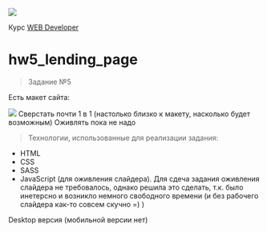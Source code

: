 <a href="http://levelp.ru/"><img src="https://cdn.saas-support.com/uploaded/chat_widgets/2715/logo.png?1538915539615" class="ws-chat-logo-img"></a>

Курс <a href="http://levelp.ru/courses/veb-tekhnologii/web-developer/">WEB Developer</a>



# hw5_lending_page

> Задание №5

Есть макет сайта:

<img src="https://github.com/alianta/hw5_lending_page/blob/master/Minto.png">
Cверстать почти 1 в 1 (настолько близко к макету, насколько будет возможным)
Оживлять пока не надо


> Технологии, использованные для реализации задания:

- HTML
- CSS
- SASS
- JavaScript (для оживления слайдера). Для сдеча задания оживления слайдера не требовалось, однако решила это сделать, т.к. было инетерсно и возникло немного свободного времени (и без рабочего слайдера как-то совсем скучно =) )

Desktop версия (мобильной версии нет)
